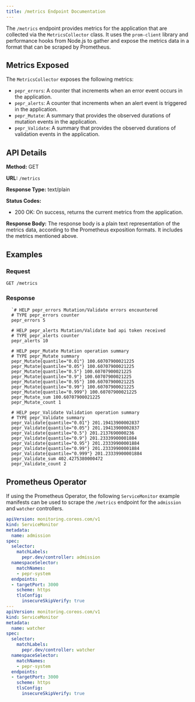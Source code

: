 ```yaml
---
title: /metrics Endpoint Documentation
---
```



The `/metrics` endpoint provides metrics for the application that are collected via the `MetricsCollector` class. It uses the `prom-client` library and performance hooks from Node.js to gather and expose the metrics data in a format that can be scraped by Prometheus.

## Metrics Exposed

The `MetricsCollector` exposes the following metrics:

- `pepr_errors`: A counter that increments when an error event occurs in the application.
- `pepr_alerts`: A counter that increments when an alert event is triggered in the application.
- `pepr_Mutate`: A summary that provides the observed durations of mutation events in the application.
- `pepr_Validate`: A summary that provides the observed durations of validation events in the application.

## API Details

**Method:** GET

**URL:** `/metrics`

**Response Type:** text/plain

**Status Codes:**
- 200 OK: On success, returns the current metrics from the application.

**Response Body:**
The response body is a plain text representation of the metrics data, according to the Prometheus exposition formats. It includes the metrics mentioned above.

## Examples

### Request

```plaintext
GET /metrics
```

### Response
```plaintext
  `# HELP pepr_errors Mutation/Validate errors encountered
  # TYPE pepr_errors counter
  pepr_errors 5
  
  # HELP pepr_alerts Mutation/Validate bad api token received
  # TYPE pepr_alerts counter
  pepr_alerts 10
  
  # HELP pepr_Mutate Mutation operation summary
  # TYPE pepr_Mutate summary
  pepr_Mutate{quantile="0.01"} 100.60707900021225
  pepr_Mutate{quantile="0.05"} 100.60707900021225
  pepr_Mutate{quantile="0.5"} 100.60707900021225
  pepr_Mutate{quantile="0.9"} 100.60707900021225
  pepr_Mutate{quantile="0.95"} 100.60707900021225
  pepr_Mutate{quantile="0.99"} 100.60707900021225
  pepr_Mutate{quantile="0.999"} 100.60707900021225
  pepr_Mutate_sum 100.60707900021225
  pepr_Mutate_count 1
  
  # HELP pepr_Validate Validation operation summary
  # TYPE pepr_Validate summary
  pepr_Validate{quantile="0.01"} 201.19413900002837
  pepr_Validate{quantile="0.05"} 201.19413900002837
  pepr_Validate{quantile="0.5"} 201.2137690000236
  pepr_Validate{quantile="0.9"} 201.23339900001884
  pepr_Validate{quantile="0.95"} 201.23339900001884
  pepr_Validate{quantile="0.99"} 201.23339900001884
  pepr_Validate{quantile="0.999"} 201.23339900001884
  pepr_Validate_sum 402.4275380000472
  pepr_Validate_count 2
```

## Prometheus Operator

If using the Prometheus Operator, the following `ServiceMonitor` example manifests can be used to scrape the `/metrics` endpoint for the `admission` and `watcher` controllers.

```yaml
apiVersion: monitoring.coreos.com/v1
kind: ServiceMonitor
metadata:
  name: admission
spec:
  selector:
    matchLabels:
      pepr.dev/controller: admission
  namespaceSelector:
    matchNames:
    - pepr-system
  endpoints:
  - targetPort: 3000
    scheme: https
    tlsConfig:
      insecureSkipVerify: true
---
apiVersion: monitoring.coreos.com/v1
kind: ServiceMonitor
metadata:
  name: watcher
spec:
  selector:
    matchLabels:
      pepr.dev/controller: watcher
  namespaceSelector:
    matchNames:
    - pepr-system 
  endpoints:
  - targetPort: 3000
    scheme: https
    tlsConfig:
      insecureSkipVerify: true
```
